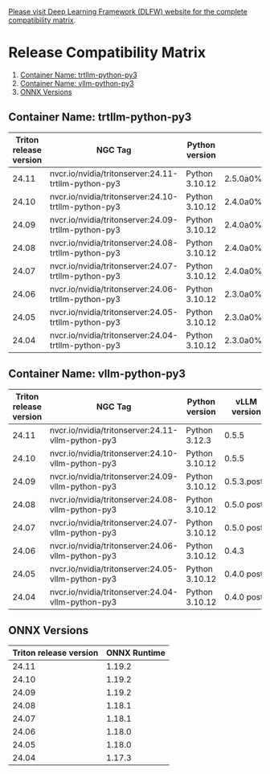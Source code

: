 <!--
# Copyright (c) 2024, NVIDIA CORPORATION. All rights reserved.
#
# Redistribution and use in source and binary forms, with or without
# modification, are permitted provided that the following conditions
# are met:
#  * Redistributions of source code must retain the above copyright
#    notice, this list of conditions and the following disclaimer.
#  * Redistributions in binary form must reproduce the above copyright
#    notice, this list of conditions and the following disclaimer in the
#    documentation and/or other materials provided with the distribution.
#  * Neither the name of NVIDIA CORPORATION nor the names of its
#    contributors may be used to endorse or promote products derived
#    from this software without specific prior written permission.
#
# THIS SOFTWARE IS PROVIDED BY THE COPYRIGHT HOLDERS ``AS IS'' AND ANY
# EXPRESS OR IMPLIED WARRANTIES, INCLUDING, BUT NOT LIMITED TO, THE
# IMPLIED WARRANTIES OF MERCHANTABILITY AND FITNESS FOR A PARTICULAR
# PURPOSE ARE DISCLAIMED.  IN NO EVENT SHALL THE COPYRIGHT OWNER OR
# CONTRIBUTORS BE LIABLE FOR ANY DIRECT, INDIRECT, INCIDENTAL, SPECIAL,
# EXEMPLARY, OR CONSEQUENTIAL DAMAGES (INCLUDING, BUT NOT LIMITED TO,
# PROCUREMENT OF SUBSTITUTE GOODS OR SERVICES; LOSS OF USE, DATA, OR
# PROFITS; OR BUSINESS INTERRUPTION) HOWEVER CAUSED AND ON ANY THEORY
# OF LIABILITY, WHETHER IN CONTRACT, STRICT LIABILITY, OR TORT
# (INCLUDING NEGLIGENCE OR OTHERWISE) ARISING IN ANY WAY OUT OF THE USE
# OF THIS SOFTWARE, EVEN IF ADVISED OF THE POSSIBILITY OF SUCH DAMAGE.
-->

[Please visit Deep Learning Framework (DLFW) website for the complete compatibility matrix](https://docs.nvidia.com/deeplearning/frameworks/support-matrix/index.html).

# Release Compatibility Matrix
 1. [Container Name: trtllm-python-py3](#container-name-trtllm-python-py3)
 2. [Container Name: vllm-python-py3](#container-name-vllm-python-py3)
 3. [ONNX Versions](#onnx-versions)

## Container Name: trtllm-python-py3

| Triton release version	 | NGC Tag	 | Python version	 | Torch version | TensorRT version | TensorRT-LLM version | CUDA version | CUDA Driver version | Size |
| --- | ---  | --- | --- | --- | --- | --- | --- | --- |
| 24.11 | nvcr.io/nvidia/tritonserver:24.11-trtllm-python-py3 | Python 3.10.12  | 2.5.0a0%2Be000cf0ad9.nv24.10 | 10.6.0 | 0.15.0 | 12.6.3 | 555.42.06 | 24.8G |
| 24.10 | nvcr.io/nvidia/tritonserver:24.10-trtllm-python-py3 | Python 3.10.12  | 2.4.0a0%2B3bcc3cddb5.nv24.7 | 10.4.0 | 0.14.0 | 12.5.1.007 | 555.42.06 | 23.3G |
| 24.09 | nvcr.io/nvidia/tritonserver:24.09-trtllm-python-py3 | Python 3.10.12  | 2.4.0a0%2B3bcc3cddb5.nv24.7 | 10.4.0 | 0.13.0 | 12.5.1.007 | 555.42.06 | 21G |
| 24.08 | nvcr.io/nvidia/tritonserver:24.08-trtllm-python-py3 | Python 3.10.12 | 2.4.0a0%2B3bcc3cddb5.nv24.7 | 10.3.0 | 0.12.0 | 12.5.1.007 | 555.42.06 | 21G |
| 24.07 | nvcr.io/nvidia/tritonserver:24.07-trtllm-python-py3 | Python 3.10.12 | 2.4.0a0%2B07cecf4168.nv24.5 | 10.1.0 | 0.11.0 | 12.4.1.003 | 550.54.15 | 23G |
| 24.06 | nvcr.io/nvidia/tritonserver:24.06-trtllm-python-py3 | Python 3.10.12  | 2.3.0a0%2B40ec155e58.nv24.3 | 10.0.1 | 0.10.0 | 12.4.0.041 | 550.54.14 | 31G |
| 24.05 | nvcr.io/nvidia/tritonserver:24.05-trtllm-python-py3 | Python 3.10.12  | 2.3.0a0%2Bebedce2 | 10.0.1.6  | 0.9.0 |  12.3.2.001 | 545.23.08 | 34G |
| 24.04 | nvcr.io/nvidia/tritonserver:24.04-trtllm-python-py3 | Python 3.10.12  | 2.3.0a0%2Bebedce2 | 9.3.0.post12.dev1 | 0.9.0  | 12.3.2.001 | 545.23.08 | 34G |

## Container Name: vllm-python-py3

| Triton release version	 | NGC Tag	 | Python version	 | vLLM version | CUDA version | CUDA Driver version | Size |
| --- | --- | --- | --- | --- | --- | --- |
| 24.11 | nvcr.io/nvidia/tritonserver:24.11-vllm-python-py3 | Python 3.12.3 |  0.5.5 | 12.6.3.001 | 560.35.05 | 22.1G |
| 24.10 | nvcr.io/nvidia/tritonserver:24.10-vllm-python-py3 | Python 3.10.12 | 0.5.5 | 12.6.2.004 | 560.35.03 | 21G |
| 24.09 | nvcr.io/nvidia/tritonserver:24.09-vllm-python-py3 | Python 3.10.12 | 0.5.3.post1 | 12.6.1.006 | 560.35.03 | 19G |
| 24.08 | nvcr.io/nvidia/tritonserver:24.08-vllm-python-py3 | Python 3.10.12  | 0.5.0 post1 | 12.6.0.022 | 560.35.03 | 19G |
| 24.07 | nvcr.io/nvidia/tritonserver:24.07-vllm-python-py3 | Python 3.10.12  | 0.5.0 post1 | 12.5.1 | 555.42.06 | 19G |
| 24.06 | nvcr.io/nvidia/tritonserver:24.06-vllm-python-py3 | Python 3.10.12  | 0.4.3 | 12.5.0.23 | 555.42.02 | 18G |
| 24.05 | nvcr.io/nvidia/tritonserver:24.05-vllm-python-py3 | Python 3.10.12  | 0.4.0 post1 | 12.4.1 | 550.54.15 | 18G |
| 24.04 | nvcr.io/nvidia/tritonserver:24.04-vllm-python-py3 | Python 3.10.12  | 0.4.0 post1 | 12.4.1 | 550.54.15 | 17G |

## ONNX Versions

| Triton release version	 | ONNX Runtime	 |
| --- | --- |
| 24.11 | 1.19.2 |
| 24.10 | 1.19.2 |
| 24.09 | 1.19.2 |
| 24.08 | 1.18.1 |
| 24.07 | 1.18.1 |
| 24.06 | 1.18.0 |
| 24.05 | 1.18.0 |
| 24.04 | 1.17.3 |
